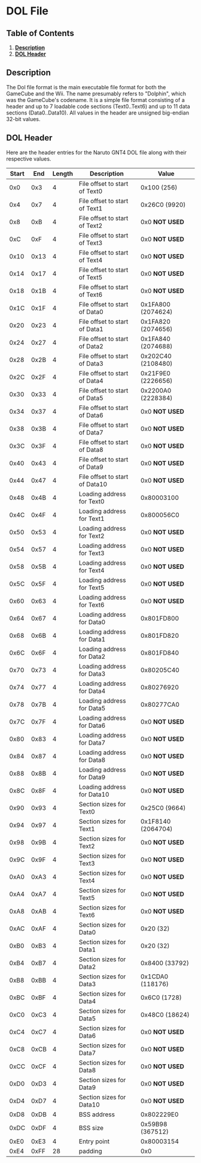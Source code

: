 # DOL File

## Table of Contents
1. **[Description](#description)**
2. **[DOL Header](#dol-header)**

## Description

The Dol file format is the main executable file format for both the GameCube and the Wii. The name presumably refers to "Dolphin", which was the GameCube's codename. It is a simple file format consisting of a header and up to 7 loadable code sections (Text0..Text6) and up to 11 data sections (Data0..Data10). All values in the header are unsigned big-endian 32-bit values.

## DOL Header

Here are the header entries for the Naruto GNT4 DOL file along with their respective values.

| Start |  End  |  Length |  Description                    |  Value              | 
|-------|-------|---------|---------------------------------|---------------------| 
| 0x0   |  0x3  |  4      |  File offset to start of Text0  |  0x100 (256)        | 
| 0x4   |  0x7  |  4      |  File offset to start of Text1  |  0x26C0 (9920)      | 
| 0x8   |  0xB  |  4      |  File offset to start of Text2  |  0x0 **NOT USED**   | 
| 0xC   |  0xF  |  4      |  File offset to start of Text3  |  0x0 **NOT USED**   | 
| 0x10  |  0x13 |  4      |  File offset to start of Text4  |  0x0 **NOT USED**   | 
| 0x14  |  0x17 |  4      |  File offset to start of Text5  |  0x0 **NOT USED**   | 
| 0x18  |  0x1B |  4      |  File offset to start of Text6  |  0x0 **NOT USED**   | 
| 0x1C  |  0x1F |  4      |  File offset to start of Data0  |  0x1FA800 (2074624) | 
| 0x20  |  0x23 |  4      |  File offset to start of Data1  |  0x1FA820 (2074656) | 
| 0x24  |  0x27 |  4      |  File offset to start of Data2  |  0x1FA840 (2074688) | 
| 0x28  |  0x2B |  4      |  File offset to start of Data3  |  0x202C40 (2108480) | 
| 0x2C  |  0x2F |  4      |  File offset to start of Data4  |  0x21F9E0 (2226656) | 
| 0x30  |  0x33 |  4      |  File offset to start of Data5  |  0x2200A0 (2228384) | 
| 0x34  |  0x37 |  4      |  File offset to start of Data6  |  0x0 **NOT USED**   | 
| 0x38  |  0x3B |  4      |  File offset to start of Data7  |  0x0 **NOT USED**   | 
| 0x3C  |  0x3F |  4      |  File offset to start of Data8  |  0x0 **NOT USED**   | 
| 0x40  |  0x43 |  4      |  File offset to start of Data9  |  0x0 **NOT USED**   | 
| 0x44  |  0x47 |  4      |  File offset to start of Data10 |  0x0 **NOT USED**   | 
| 0x48  |  0x4B |  4      |  Loading address for Text0      |  0x80003100         | 
| 0x4C  |  0x4F |  4      |  Loading address for Text1      |  0x800056C0         | 
| 0x50  |  0x53 |  4      |  Loading address for Text2      |  0x0 **NOT USED**   | 
| 0x54  |  0x57 |  4      |  Loading address for Text3      |  0x0 **NOT USED**   | 
| 0x58  |  0x5B |  4      |  Loading address for Text4      |  0x0 **NOT USED**   | 
| 0x5C  |  0x5F |  4      |  Loading address for Text5      |  0x0 **NOT USED**   | 
| 0x60  |  0x63 |  4      |  Loading address for Text6      |  0x0 **NOT USED**   | 
| 0x64  |  0x67 |  4      |  Loading address for Data0      |  0x801FD800         | 
| 0x68  |  0x6B |  4      |  Loading address for Data1      |  0x801FD820         | 
| 0x6C  |  0x6F |  4      |  Loading address for Data2      |  0x801FD840         | 
| 0x70  |  0x73 |  4      |  Loading address for Data3      |  0x80205C40         | 
| 0x74  |  0x77 |  4      |  Loading address for Data4      |  0x80276920         | 
| 0x78  |  0x7B |  4      |  Loading address for Data5      |  0x80277CA0         | 
| 0x7C  |  0x7F |  4      |  Loading address for Data6      |  0x0 **NOT USED**   | 
| 0x80  |  0x83 |  4      |  Loading address for Data7      |  0x0 **NOT USED**   | 
| 0x84  |  0x87 |  4      |  Loading address for Data8      |  0x0 **NOT USED**   | 
| 0x88  |  0x8B |  4      |  Loading address for Data9      |  0x0 **NOT USED**   | 
| 0x8C  |  0x8F |  4      |  Loading address for Data10     |  0x0 **NOT USED**   | 
| 0x90  |  0x93 |  4      |  Section sizes for Text0        |  0x25C0 (9664)      | 
| 0x94  |  0x97 |  4      |  Section sizes for Text1        |  0x1F8140 (2064704) | 
| 0x98  |  0x9B |  4      |  Section sizes for Text2        |  0x0 **NOT USED**   | 
| 0x9C  |  0x9F |  4      |  Section sizes for Text3        |  0x0 **NOT USED**   | 
| 0xA0  |  0xA3 |  4      |  Section sizes for Text4        |  0x0 **NOT USED**   | 
| 0xA4  |  0xA7 |  4      |  Section sizes for Text5        |  0x0 **NOT USED**   | 
| 0xA8  |  0xAB |  4      |  Section sizes for Text6        |  0x0 **NOT USED**   | 
| 0xAC  |  0xAF |  4      |  Section sizes for Data0        |  0x20 (32)          | 
| 0xB0  |  0xB3 |  4      |  Section sizes for Data1        |  0x20 (32)          | 
| 0xB4  |  0xB7 |  4      |  Section sizes for Data2        |  0x8400 (33792)     | 
| 0xB8  |  0xBB |  4      |  Section sizes for Data3        |  0x1CDA0 (118176)   | 
| 0xBC  |  0xBF |  4      |  Section sizes for Data4        |  0x6C0 (1728)       | 
| 0xC0  |  0xC3 |  4      |  Section sizes for Data5        |  0x48C0 (18624)     | 
| 0xC4  |  0xC7 |  4      |  Section sizes for Data6        |  0x0 **NOT USED**   | 
| 0xC8  |  0xCB |  4      |  Section sizes for Data7        |  0x0 **NOT USED**   | 
| 0xCC  |  0xCF |  4      |  Section sizes for Data8        |  0x0 **NOT USED**   | 
| 0xD0  |  0xD3 |  4      |  Section sizes for Data9        |  0x0 **NOT USED**   | 
| 0xD4  |  0xD7 |  4      |  Section sizes for Data10       |  0x0 **NOT USED**   | 
| 0xD8  |  0xDB |  4      |  BSS address                    |  0x802229E0         | 
| 0xDC  |  0xDF |  4      |  BSS size                       |  0x59B98 (367512)   | 
| 0xE0  |  0xE3 |  4      |  Entry point                    |  0x80003154         | 
| 0xE4  |  0xFF |  28     |  padding                        |  0x0                |
